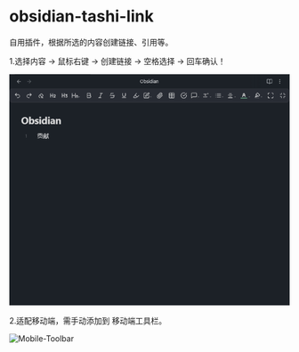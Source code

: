 # obsidian-tashi-link

自用插件，根据所选的内容创建链接、引用等。

1.选择内容 → 鼠标右键 → 创建链接 → 空格选择 → 回车确认！ 

![tashi-link](obsidian-tashi-link.gif)

2.适配移动端，需手动添加到 移动端工具栏。

<img alt="Mobile-Toolbar" src="/TashiWuWang/obsidian-tashi-link/raw/master/Mobile-Toolbar.png" style="width: 450px;">